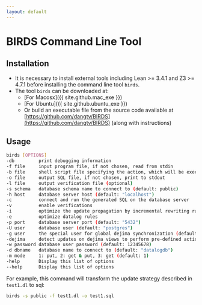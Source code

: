 ```yaml
---
layout: default
---
```


# BIRDS Command Line Tool

## Installation

* It is necessary to install external tools including Lean >= 3.4.1 and Z3 >= 4.7.1 before installing the command line tool `birds`. 
* The tool `birds` can be downloaded at:
  * [For Macosx]({{ site.github.mac_exe }})
  * [For Ubuntu]({{ site.github.ubuntu_exe }})
  <!-- * [Older versions](https://github.com/dangtv/BIRDS/releases) -->
  * Or build an executable file from the source code available at [https://github.com/dangtv/BIRDS](https://github.com/dangtv/BIRDS) (along with instructions)

## Usage

```bash
birds [OPTIONS]
-db         print debugging information
-f file     input program file, if not chosen, read from stdin
-b file     shell script file specifying the action, which will be executed when there is an update on the view, if not chosen, execute nothing
-o file     output SQL file, if not chosen, print to stdout
-l file     output verification file (optional)
-s schema   database schema name to connect to (default: public)
-h host     database server host (default: "localhost")
-c          connect and run the generated SQL on the database server
-v          enable verifications
-i          optimize the update propagation by incremental rewriting rules
-e          optimize datalog rules
-p port     database server port (default: "5432")
-U user     database user (default: "postgres")
-g user     the special user for global dejima synchronization (default: "dejima")
-dejima     detect updates on dejima views to perform pre-defined actions in the shell script file
-w password database user password (default: 12345678)
-d dbname   database name to connect to (default: "datalogdb")
-m mode     1: put, 2: get & put, 3: get (default: 1)
-help       Display this list of options
--help      Display this list of options
```

For example, this command will transform the update strategy described in `test1.dl` to sql:
```bash
birds -s public -f test1.dl -o test1.sql
```
